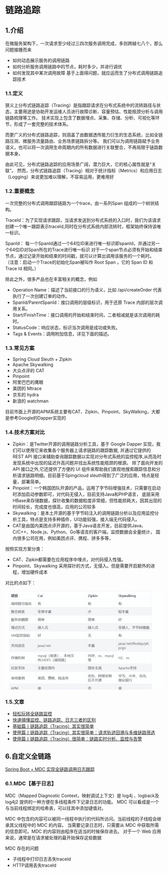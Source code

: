 # 链路追踪

## 1.介绍

在微服务架构下，一次请求至少经过三四次服务调用完成，多则跨越七八个，那么问题接踵而来

- 如何动态展示服务的调用链路
- 如何分析服务调用链路中的节点，耗时多少，并进行调优
- 如何发现其中某次调用故障
基于上面得问题，就应运而生了分布式调用链路追踪技术

### 1.1.定义

狭义上分布式链路追踪（Tracing）是指跟踪请求在分布式系统中的流转路径与状态，主要用途是协助开发运维人员进行故障诊断、容量预估、性能瓶颈分析与调用链路梳理等工作。
技术实现上包含了数据埋点、采集、存储、分析、可视化等环节，形成了一套完整的技术体系。

而更广义的分布式链路追踪，则涵盖了由数据透传能力衍生的生态系统，比如全链路压测、微服务流量路由、业务场景链路拆分等。
我们可以为调用链路赋予业务语义，也可以将一次调用生命周期内的所有数据进行关联整合，不再局限于链路数据本身。

由此可见，分布式链路追踪的应用场景广阔，潜力巨大，它的核心属性就是“关联”。
然而，分布式链路追踪（Tracing）相对于统计指标（Metrics）和应用日志（Logging）来说更加难以理解，不容易运用，更难用好

### 1.2.重要概念

一次完整的分布式调用跟踪链路为一个trace，由一系列Span 组成的一个树状结构。

TraceId：为了实现请求跟踪，当请求发送到分布式系统的入口时，我们为该请求创建一个唯一跟踪表示traceId,同时在分布式系统内部流转时，框架始终保持该唯一标识。

SpanId： 每一个SpanId通过一个64位ID来进行唯一标识即spanId，并通过另一个64位ID对Span所在的Trace进行唯一标识
对于一个span节点必须有开始和结束节点，通过记录开始和结束的时间戳，就可以计算出调用该服务的一个耗时。
（注意：启动一个Trace的初始化Span被叫作 Root Span ，它的 Span ID 和 Trace Id 相同。）

除此之外，很多产品也在丰富相关的概念，例如
- Operation Name：描述了当前接口的行为语义，比如 /api/createOrder 代表执行了一次创建订单的动作。
- SpanId/ParentSpanId：接口调用的层级标识，用于还原 Trace 内部的层次调用关系。
- Start/FinishTime：接口调用的开始和结束时间，二者相减就是该次调用的耗时。
- StatusCode：响应状态，标识当次调用是成功或失败。
- Tags & Events：调用附加信息，详见下面的描述。

### 1.3.常见方案

- Spring Cloud Sleuth + Zipkin
- Apache Skywalking
- 大众点评的 CAT
- Pinpoint
- 阿里巴巴的鹰眼
- 美团的 Mtrace
- 京东的 hydra
- 新浪的 watchman

目前市面上开源的APM系统主要有CAT、Zipkin、Pinpoint、SkyWalking，大都是参考Google的Dapper实现的

### 1.4.技术方案对比

- Zipkin：是Twitter开源的调用链路分析工具，基于 Google Dapper 实现，我们可以使用它来收集各个服务器上请求链路的跟踪数据,
  并通过它提供的 REST API 接口来辅助查询跟踪数据以实现对分布式系统的监控程序,从而及时发现系统中出现的延迟升高问题并找出系统性能瓶颈的根源。
  除了面向开发的 API 接口之外,它还提供了方便的 UI 组件来帮助我们直观地搜索跟踪信息和分析请求链路明细。目前基于Spingcloud sleuth得到了广泛的应用，特点是轻量，部署简单。
- Pinpoint：一个韩国团队开源的产品，运用了字节码增强技术，只需要在启动时添加启动参数即可，对代码无侵入，目前支持Java和PHP语言，
  底层采用HBase来存储数据，探针收集的数据粒度非常细，但性能损耗大，因其出现的时间较长，完成度也很高，应用的公司较多
- Skywalking：是本土开源的基于字节码注入的调用链路分析以及应用监控分析工具，特点是支持多种插件，UI功能较强，接入端无代码侵入。
- CAT是由国内美团点评开源的，基于Java语言开发，目前提供Java、C/C++、Node.js、Python、Go等语言的客户端，监控数据会全量统计，
  国内很多公司在用，例如美团点评、携程、拼多多等，

按照实现方案分类：  
- CAT、Zipkin都需要在应用程序中埋点，对代码侵入性强。
- Pinpoint、Skywalking 采用探针的方式，无侵入。但是需要开启额外的进程，增加硬件成本

对比的点如下：

![](img/b124fdc9.png)

### 1.5.文章

- [轻松玩转全链路监控](https://mp.weixin.qq.com/s/mYv1EnX3K9ZiqLQgZrwFgw)
- [快速搞懂监控、链路追踪、日志三者的区别](https://mp.weixin.qq.com/s/ETDOuoF-R9xOMM-Kdozk9A)
- [基础篇丨链路追踪（Tracing）其实很简单](https://mp.weixin.qq.com/s/00aiWY5bX6RnAKL8UpAZyw)
- [使用篇丨链路追踪（Tracing）其实很简单：请求轨迹回溯与多维链路筛选](https://mp.weixin.qq.com/s/n27ozW8pQi6OxXc4GaIftw)
- [使用篇丨链路追踪（Tracing）很简单：链路实时分析、监控与告警](https://mp.weixin.qq.com/s/JlKVUDIG0W4aJ78I47foNg)









## 6.自定义全链路

[Spring Boot + MDC 实现全链路调用日志跟踪](https://mp.weixin.qq.com/s/DYTr4teCS7Qa9a4Zob0bUw)

### 6.1.MDC【基于日志】
MDC（Mapped Diagnostic Context，映射调试上下文）是 log4j 、logback及log4j2 提供的一种方便在多线程条件下记录日志的功能。
MDC 可以看成是一个与当前线程绑定的哈希表，可以往其中添加键值对。

MDC 中包含的内容可以被同一线程中执行的代码所访问。当前线程的子线程会继承其父线程中的 MDC 的内容。
当需要记录日志时，只需要从 MDC 中获取所需的信息即可。MDC 的内容则由程序在适当的时候保存进去。
对于一个 Web 应用来说，通常是在请求被处理的最开始保存这些数据


MDC 存在的问题
- 子线程中打印日志丢失traceId
- HTTP调用丢失traceId
